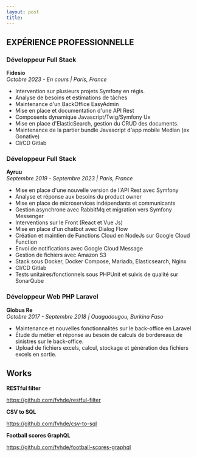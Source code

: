 ```yaml
---
layout: post
title: 
---
```


## EXPÉRIENCE PROFESSIONNELLE

### Développeur Full Stack
**Fidesio**  
*Octobre 2023 - En cours | Paris, France*

- Intervention sur plusieurs projets Symfony en régis.
- Analyse de besoins et estimations de tâches
- Maintenance d'un BackOffice EasyAdmin
- Mise en place et documentation d'une API Rest 
- Composents dynamique Javascript/Twig/Symfony Ux
- Mise en place d'ElasticSearch, gestion du CRUD des documents.
- Maintenance de la partier bundle Javascript d'app mobile Median (ex Gonative)
- CI/CD Gitlab

### Développeur Full Stack
**Ayruu**  
*Septembre 2019 - Septembre 2023 | Paris, France*

- Mise en place d'une nouvelle version de l'API Rest avec Symfony
- Analyse et réponse aux besoins du product owner
- Mise en place de microservices indépendants et communicants
- Gestion asynchrone avec RabbitMq et migration vers Symfony Messenger
- Interventions sur le Front (React et Vue Js)
- Mise en place d'un chatbot avec Dialog Flow
- Création et maintien de Functions Cloud en NodeJs sur Google Cloud Function
- Envoi de notifications avec Google Cloud Message
- Gestion de fichiers avec Amazon S3
- Stack sous Docker, Docker Compose, Mariadb, Elasticsearch, Nginx
- CI/CD Gitlab
- Tests unitaires/fonctionnels sous PHPUnit et suivis de qualité sur SonarQube

### Développeur Web PHP Laravel
**Globus Re**  
*Octobre 2017 - Septembre 2018 | Ouagadougou, Burkina Faso*

- Maintenance et nouvelles fonctionnalités sur le back-office en Laravel
- Étude du métier et réponse au besoin de calculs de bordereaux de sinistres sur le back-office.
- Upload de fichiers excels, calcul, stockage et génération des fichiers excels en sortie.

## Works
**RESTful filter**  

https://github.com/fvhde/restful-filter

**CSV to SQL**  

https://github.com/fvhde/csv-to-sql

**Football scores GraphQL**  

https://github.com/fvhde/football-scores-graphql
